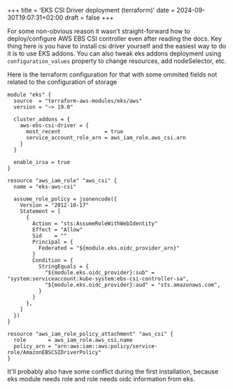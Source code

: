 +++
title = 'EKS CSI Driver deployment (terraform)'
date = 2024-09-30T19:07:31+02:00
draft = false
+++

For some non-obvious reason it wasn't straight-forward how to deploy/configure AWS EBS CSI controller even after reading the docs. Key thing here is you have to install csi driver yourself and the easiest way to do it is to use EKS addons. You can also tweak eks addons deployment using `configuration_values` property to change resources, add nodeSelector, etc.

Here is the terraform configuration for that with some ommited fields not related to the configuration of storage

```hcl
module "eks" {
  source  = "terraform-aws-modules/eks/aws"
  version = "~> 19.0"

  cluster_addons = {
    aws-ebs-csi-driver = {
      most_recent              = true
      service_account_role_arn = aws_iam_role.aws_csi.arn
    }
  }

  enable_irsa = true
}

resource "aws_iam_role" "aws_csi" {
  name = "eks-aws-csi"

  assume_role_policy = jsonencode({
    Version = "2012-10-17"
    Statement = [
      {
        Action = "sts:AssumeRoleWithWebIdentity"
        Effect = "Allow"
        Sid    = ""
        Principal = {
          Federated = "${module.eks.oidc_provider_arn}"
        }
        Condition = {
          StringEquals = {
            "${module.eks.oidc_provider}:sub" = "system:serviceaccount:kube-system:ebs-csi-controller-sa",
            "${module.eks.oidc_provider}:aud" = "sts.amazonaws.com",
          }
        }
      },
    ]
  })
}

resource "aws_iam_role_policy_attachment" "aws_csi" {
  role       = aws_iam_role.aws_csi.name
  policy_arn = "arn:aws:iam::aws:policy/service-role/AmazonEBSCSIDriverPolicy"
}

```

It'll probably also have some conflict during the first installation, because eks module needs role and role needs oidc information from eks.
